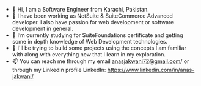 - 👋 Hi, I am a Software Engineer from Karachi, Pakistan.
- 👀 I have been working as NetSuite & SuiteCommerce Advanced developer. I also have passion for web development or software development in general.
- 🌱 I’m currently studying for SuiteFoundations certificate and getting some in depth knowledge of Web Development technologies.
- 💞️ I'll be trying to build some projects using the concepts I am familiar with along with everything new that I learn in my exploration.
- 📫 You can reach me through my email anasjakwani72@gmail.com/ or through my LinkedIn profile LinkedIn: https://www.linkedin.com/in/anas-jakwani/ 
